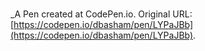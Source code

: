 # 
 _A Pen created at CodePen.io. Original URL: [https://codepen.io/dbasham/pen/LYPaJBb](https://codepen.io/dbasham/pen/LYPaJBb).

 
